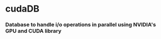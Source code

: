 <h1>cudaDB</h1>
<h3>Database to handle i/o operations in parallel using NVIDIA's GPU and CUDA library</h3>